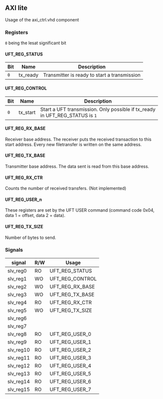 

## AXI lite
Usage of the axi_ctrl.vhd component

### Registers
`0` being the lesat significant bit

#### UFT_REG_STATUS
| Bit           | Name          | Description |
| ------------- | ------------- | ----------- |
| `0`   		| tx_ready      | Transmitter is ready to start a transmission |

#### UFT_REG_CONTROL
| Bit           | Name          | Description |
| ------------- | ------------- | ----------- |
| `0`   		| tx_start      | Start a UFT transmission. Only possible if tx_ready in UFT_REG_STATUS is `1` |

#### UFT_REG_RX_BASE
Receiver base address. The receiver puts the received transaction to this start address. Every new filetransfer is written on the same address.

#### UFT_REG_TX_BASE
Transmitter base address. The data sent is read from this base address.

#### UFT_REG_RX_CTR
Counts the number of received transfers. (Not implemented)

#### UFT_REG_USER_n
These registers are set by the UFT USER command (command code 0x04, data 1 = offset, data 2 = data).

#### UFT_REG_TX_SIZE
Number of bytes to send.

### Signals

| signal        | R/W | Usage           |
| ------------- | --- | ------------- |
| slv_reg0 		| RO  | UFT_REG_STATUS |
| slv_reg1 		| WO  | UFT_REG_CONTROL |
| slv_reg2 		| WO  | UFT_REG_RX_BASE |
| slv_reg3 		| WO  | UFT_REG_TX_BASE |
| slv_reg4 		| RO  | UFT_REG_RX_CTR |
| slv_reg5 		| WO  | UFT_REG_TX_SIZE |
| slv_reg6 		|     |  |
| slv_reg7 		|     |  |
| slv_reg8 		| RO  | UFT_REG_USER_0 |
| slv_reg9 		| RO  | UFT_REG_USER_1 |
| slv_reg10 	| RO  | UFT_REG_USER_2 |
| slv_reg11 	| RO  | UFT_REG_USER_3 |
| slv_reg12 	| RO  | UFT_REG_USER_4 |
| slv_reg13 	| RO  | UFT_REG_USER_5 |
| slv_reg14 	| RO  | UFT_REG_USER_6 |
| slv_reg15 	| RO  | UFT_REG_USER_7 |